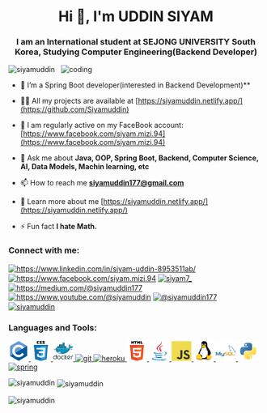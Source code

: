 <h1 align="center">Hi 👋, I'm UDDIN SIYAM</h1>
<h3 align="center">I am an International student at SEJONG UNIVERSITY South Korea, Studying Computer Engineering(Backend Developer)</h3>

<img align="right" alt="coding" width="400" src="https://media0.giphy.com/media/qgQUggAC3Pfv687qPC/giphy.gif">

<p align="left"> <img src="https://komarev.com/ghpvc/?username=siyamuddin&label=Profile%20views&color=0e75b6&style=flat" alt="siyamuddin" /> </p>


- 🌱 I’m a Spring Boot developer(interested in Backend Development)**

- 👨‍💻 All my projects are available at [https://siyamuddin.netlify.app/](https://github.com/Siyamuddin)

- 📝 I am regularly active on my FaceBook account: [https://www.facebook.com/siyam.mizi.94](https://www.facebook.com/siyam.mizi.94)

- 💬 Ask me about **Java, OOP, Spring Boot, Backend, Computer Science, AI, Data Models, Machin learning, etc**

- 📫 How to reach me **siyamuddin177@gmail.com**

- 📄 Learn more about me [https://siyamuddin.netlify.app/](https://siyamuddin.netlify.app/)

- ⚡ Fun fact **I hate Math.**

<h3 align="left">Connect with me:</h3>
<p align="left">
<a href="https://www.linkedin.com/in/siyam-uddin-8953511ab/"><img align="center" src="https://raw.githubusercontent.com/rahuldkjain/github-profile-readme-generator/master/src/images/icons/Social/linked-in-alt.svg" alt="https://www.linkedin.com/in/siyam-uddin-8953511ab/" height="30" width="40" /></a>
<a href="https://www.facebook.com/siyam.mizi.94" target="blank"><img align="center" src="https://raw.githubusercontent.com/rahuldkjain/github-profile-readme-generator/master/src/images/icons/Social/facebook.svg" alt="https://www.facebook.com/siyam.mizi.94" height="30" width="40" /></a>
<a href="https://www.instagram.com/siyam7_/"><img align="center" src="https://raw.githubusercontent.com/rahuldkjain/github-profile-readme-generator/master/src/images/icons/Social/instagram.svg" alt="siyam7_" height="30" width="40" /></a>
<a href="https://medium.com/@siyamuddin177" target="blank"><img align="center" src="https://raw.githubusercontent.com/rahuldkjain/github-profile-readme-generator/master/src/images/icons/Social/medium.svg" alt="https://medium.com/@siyamuddin177" height="30" width="40" /></a>
<a href="https://www.youtube.com/@siyamuddin" target="blank"><img align="center" src="https://raw.githubusercontent.com/rahuldkjain/github-profile-readme-generator/master/src/images/icons/Social/youtube.svg" alt="https://www.youtube.com/@siyamuddin" height="30" width="40" /></a>
<a href="https://www.hackerrank.com/profile/siyamuddin177"><img align="center" src="https://raw.githubusercontent.com/rahuldkjain/github-profile-readme-generator/master/src/images/icons/Social/hackerrank.svg" alt="@siyamuddin177" height="30" width="40" /></a>
<a href="https://leetcode.com/siyamuddin/" target="blank"><img align="center" src="https://raw.githubusercontent.com/rahuldkjain/github-profile-readme-generator/master/src/images/icons/Social/leet-code.svg" alt="siyamuddin" height="30" width="40" /></a>
</p>

<h3 align="left">Languages and Tools:</h3>
<p align="left"> <a href="https://www.cprogramming.com/" target="_blank" rel="noreferrer"> <img src="https://raw.githubusercontent.com/devicons/devicon/master/icons/c/c-original.svg" alt="c" width="40" height="40"/> </a> <a href="https://www.w3schools.com/css/" target="_blank" rel="noreferrer"> <img src="https://raw.githubusercontent.com/devicons/devicon/master/icons/css3/css3-original-wordmark.svg" alt="css3" width="40" height="40"/> </a> <a href="https://www.docker.com/" target="_blank" rel="noreferrer"> <img src="https://raw.githubusercontent.com/devicons/devicon/master/icons/docker/docker-original-wordmark.svg" alt="docker" width="40" height="40"/> </a> <a href="https://git-scm.com/" target="_blank" rel="noreferrer"> <img src="https://www.vectorlogo.zone/logos/git-scm/git-scm-icon.svg" alt="git" width="40" height="40"/> </a> <a href="https://heroku.com" target="_blank" rel="noreferrer"> <img src="https://www.vectorlogo.zone/logos/heroku/heroku-icon.svg" alt="heroku" width="40" height="40"/> </a> <a href="https://www.w3.org/html/" target="_blank" rel="noreferrer"> <img src="https://raw.githubusercontent.com/devicons/devicon/master/icons/html5/html5-original-wordmark.svg" alt="html5" width="40" height="40"/> </a> <a href="https://www.java.com" target="_blank" rel="noreferrer"> <img src="https://raw.githubusercontent.com/devicons/devicon/master/icons/java/java-original.svg" alt="java" width="40" height="40"/> </a> <a href="https://developer.mozilla.org/en-US/docs/Web/JavaScript" target="_blank" rel="noreferrer"> <img src="https://raw.githubusercontent.com/devicons/devicon/master/icons/javascript/javascript-original.svg" alt="javascript" width="40" height="40"/> </a> <a href="https://www.linux.org/" target="_blank" rel="noreferrer"> <img src="https://raw.githubusercontent.com/devicons/devicon/master/icons/linux/linux-original.svg" alt="linux" width="40" height="40"/> </a> <a href="https://www.mysql.com/" target="_blank" rel="noreferrer"> <img src="https://raw.githubusercontent.com/devicons/devicon/master/icons/mysql/mysql-original-wordmark.svg" alt="mysql" width="40" height="40"/> </a> <a href="https://www.python.org" target="_blank" rel="noreferrer"> <img src="https://raw.githubusercontent.com/devicons/devicon/master/icons/python/python-original.svg" alt="python" width="40" height="40"/> </a> <a href="https://spring.io/" target="_blank" rel="noreferrer"> <img src="https://www.vectorlogo.zone/logos/springio/springio-icon.svg" alt="spring" width="40" height="40"/> </a> </p>

<p><img align="left" src="https://github-readme-stats.vercel.app/api/top-langs?username=siyamuddin&show_icons=true&locale=en&layout=compact" alt="siyamuddin" /></p>

<p>&nbsp;<img align="center" src="https://github-readme-stats.vercel.app/api?username=siyamuddin&show_icons=true&locale=en" alt="siyamuddin" /></p>

<p><img align="center" src="https://github-readme-streak-stats.herokuapp.com/?user=siyamuddin&" alt="siyamuddin" /></p>
